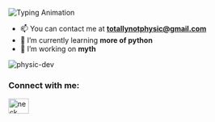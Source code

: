 <p align="left">
  <img src="https://readme-typing-svg.demolab.com/?font=Montserrat&size=25&duration=3650&pause=3000&color=F7F7F7&random=false&width=435&lines=physic%2C+a+bot+developer+in+slovakia" alt="Typing Animation">
</p>

- 📫 You can contact me at **totallynotphysic@gmail.com**
- 🔨 I’m currently learning **more of python**
- 👀 I’m working on **myth**

<p align="left">
  <img src="https://komarev.com/ghpvc/?username=physic-dev&label=Profile%20views&color=0e75b6&style=flat" alt="physic-dev" />
</p>

<h3 align="left">Connect with me:</h3>
<p align="left">
  <a href="https://discord.gg/healbot" target="blank">
    <img align="center" src="https://raw.githubusercontent.com/rahuldkjain/github-profile-readme-generator/master/src/images/icons/Social/discord.svg" alt="neck" height="30" width="40" />
  </a>
</p>
